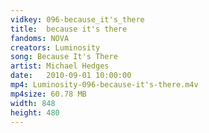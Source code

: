 ```yaml
---
vidkey: 096-because_it's_there
title:  because it's there
fandoms: NOVA
creators: Luminosity
song: Because It's There 
artist: Michael Hedges
date:   2010-09-01 10:00:00
mp4: Luminosity-096-because-it's-there.m4v
mp4size: 60.78 MB
width: 848
height: 480
---
```



  